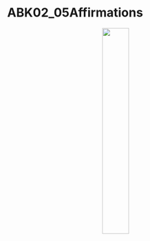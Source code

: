 # ABK02_05Affirmations


<p align="center">
<img src="https://user-images.githubusercontent.com/32328761/143729008-6c134203-ea00-4adc-b36f-03838ba6b5c3.jpg" width=35% height=35%></p>
